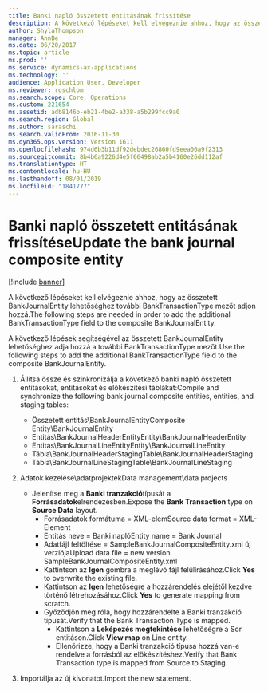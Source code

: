 ```yaml
---
title: Banki napló összetett entitásának frissítése
description: A következő lépéseket kell elvégeznie ahhoz, hogy az összetett BankJournalEntity lehetőséghez további BankTransactionType mezőt adjon hozzá.
author: ShylaThompson
manager: AnnBe
ms.date: 06/20/2017
ms.topic: article
ms.prod: ''
ms.service: dynamics-ax-applications
ms.technology: ''
audience: Application User, Developer
ms.reviewer: roschlom
ms.search.scope: Core, Operations
ms.custom: 221654
ms.assetid: adb8146b-eb21-4be2-a338-a5b299fcc9a0
ms.search.region: Global
ms.author: saraschi
ms.search.validFrom: 2016-11-30
ms.dyn365.ops.version: Version 1611
ms.openlocfilehash: 974d6b3b11df92debdec26860fd9eea00a9f2313
ms.sourcegitcommit: 8b4b6a9226d4e5f66498ab2a5b4160e26dd112af
ms.translationtype: HT
ms.contentlocale: hu-HU
ms.lasthandoff: 08/01/2019
ms.locfileid: "1841777"
---
```

# <a name="update-the-bank-journal-composite-entity"></a><span data-ttu-id="de6df-103">Banki napló összetett entitásának frissítése</span><span class="sxs-lookup"><span data-stu-id="de6df-103">Update the bank journal composite entity</span></span>

[!include [banner](../includes/banner.md)]

<span data-ttu-id="de6df-104">A következő lépéseket kell elvégeznie ahhoz, hogy az összetett BankJournalEntity lehetőséghez további BankTransactionType mezőt adjon hozzá.</span><span class="sxs-lookup"><span data-stu-id="de6df-104">The following steps are needed in order to add the additional BankTransactionType field to the composite BankJournalEntity.</span></span>

<span data-ttu-id="de6df-105">A következő lépések segítségével az összetett BankJournalEntity lehetőséghez adja hozzá a további BankTransactionType mezőt.</span><span class="sxs-lookup"><span data-stu-id="de6df-105">Use the following steps to add the additional BankTransactionType field to the composite BankJournalEntity.</span></span>

1.  <span data-ttu-id="de6df-106">Állítsa össze és szinkronizálja a következő banki napló összetett entitásokat, entitásokat és előkészítési táblákat:</span><span class="sxs-lookup"><span data-stu-id="de6df-106">Compile and synchronize the following bank journal composite entities, entities, and staging tables:</span></span>
    -   <span data-ttu-id="de6df-107">Összetett entitás\\BankJournalEntity</span><span class="sxs-lookup"><span data-stu-id="de6df-107">Composite Entity\\BankJournalEntity</span></span>
    -   <span data-ttu-id="de6df-108">Entitás\\BankJournalHeaderEntity</span><span class="sxs-lookup"><span data-stu-id="de6df-108">Entity\\BankJournalHeaderEntity</span></span>
    -   <span data-ttu-id="de6df-109">Entitás\\BankJournalLineEntity</span><span class="sxs-lookup"><span data-stu-id="de6df-109">Entity\\BankJournalLineEntity</span></span>
    -   <span data-ttu-id="de6df-110">Tábla\\BankJournalHeaderStaging</span><span class="sxs-lookup"><span data-stu-id="de6df-110">Table\\BankJournalHeaderStaging</span></span>
    -   <span data-ttu-id="de6df-111">Tábla\\BankJournalLineStaging</span><span class="sxs-lookup"><span data-stu-id="de6df-111">Table\\BankJournalLineStaging</span></span>

2.  <span data-ttu-id="de6df-112">Adatok kezelése\\adatprojektek</span><span class="sxs-lookup"><span data-stu-id="de6df-112">Data management\\data projects</span></span>
    -   <span data-ttu-id="de6df-113">Jelenítse meg a **Banki tranzakció**típusát a **Forrásadatok**elrendezésben.</span><span class="sxs-lookup"><span data-stu-id="de6df-113">Expose the **Bank Transaction** type on **Source Data** layout.</span></span>
        -   <span data-ttu-id="de6df-114">Forrásadatok formátuma = XML-elem</span><span class="sxs-lookup"><span data-stu-id="de6df-114">Source data format = XML-Element</span></span>
        -   <span data-ttu-id="de6df-115">Entitás neve = Banki napló</span><span class="sxs-lookup"><span data-stu-id="de6df-115">Entity name = Bank Journal</span></span>
        -   <span data-ttu-id="de6df-116">Adatfájl feltöltése = SampleBankJournalCompositeEntity.xml új verziója</span><span class="sxs-lookup"><span data-stu-id="de6df-116">Upload data file = new version SampleBankJournalCompositeEntity.xml</span></span>
        -   <span data-ttu-id="de6df-117">Kattintson az **Igen** gombra a meglévő fájl felülírásához.</span><span class="sxs-lookup"><span data-stu-id="de6df-117">Click **Yes** to overwrite the existing file.</span></span>
        -   <span data-ttu-id="de6df-118">Kattintson az **Igen** lehetőségre a hozzárendelés elejétől kezdve történő létrehozásához.</span><span class="sxs-lookup"><span data-stu-id="de6df-118">Click **Yes** to generate mapping from scratch.</span></span>
        -   <span data-ttu-id="de6df-119">Győződjön meg róla, hogy hozzárendelte a Banki tranzakció típusát.</span><span class="sxs-lookup"><span data-stu-id="de6df-119">Verify that the Bank Transaction Type is mapped.</span></span>
            -   <span data-ttu-id="de6df-120">Kattintson a **Leképezés megtekintése** lehetőségre a Sor entitáson.</span><span class="sxs-lookup"><span data-stu-id="de6df-120">Click **View map** on Line entity.</span></span>
            -   <span data-ttu-id="de6df-121">Ellenőrizze, hogy a Banki tranzakció típusa hozzá van-e rendelve a forrásból az előkészítéshez.</span><span class="sxs-lookup"><span data-stu-id="de6df-121">Verify that Bank Transaction type is mapped from Source to Staging.</span></span>

3.  <span data-ttu-id="de6df-122">Importálja az új kivonatot.</span><span class="sxs-lookup"><span data-stu-id="de6df-122">Import the new statement.</span></span>





